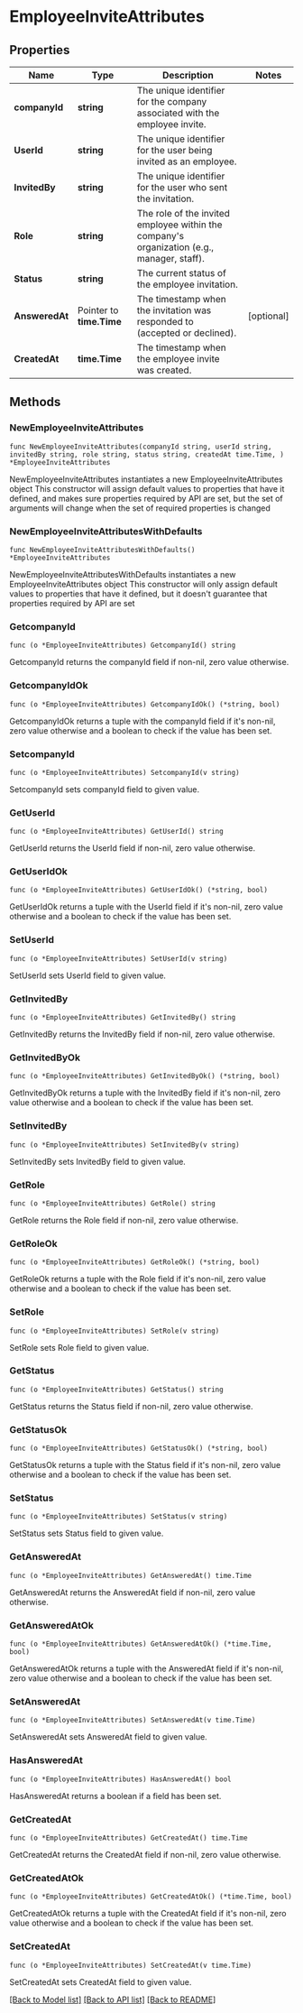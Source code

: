 # EmployeeInviteAttributes

## Properties

Name | Type | Description | Notes
------------ | ------------- | ------------- | -------------
**companyId** | **string** | The unique identifier for the company associated with the employee invite. | 
**UserId** | **string** | The unique identifier for the user being invited as an employee. | 
**InvitedBy** | **string** | The unique identifier for the user who sent the invitation. | 
**Role** | **string** | The role of the invited employee within the company&#39;s organization (e.g., manager, staff). | 
**Status** | **string** | The current status of the employee invitation. | 
**AnsweredAt** | Pointer to **time.Time** | The timestamp when the invitation was responded to (accepted or declined). | [optional] 
**CreatedAt** | **time.Time** | The timestamp when the employee invite was created. | 

## Methods

### NewEmployeeInviteAttributes

`func NewEmployeeInviteAttributes(companyId string, userId string, invitedBy string, role string, status string, createdAt time.Time, ) *EmployeeInviteAttributes`

NewEmployeeInviteAttributes instantiates a new EmployeeInviteAttributes object
This constructor will assign default values to properties that have it defined,
and makes sure properties required by API are set, but the set of arguments
will change when the set of required properties is changed

### NewEmployeeInviteAttributesWithDefaults

`func NewEmployeeInviteAttributesWithDefaults() *EmployeeInviteAttributes`

NewEmployeeInviteAttributesWithDefaults instantiates a new EmployeeInviteAttributes object
This constructor will only assign default values to properties that have it defined,
but it doesn't guarantee that properties required by API are set

### GetcompanyId

`func (o *EmployeeInviteAttributes) GetcompanyId() string`

GetcompanyId returns the companyId field if non-nil, zero value otherwise.

### GetcompanyIdOk

`func (o *EmployeeInviteAttributes) GetcompanyIdOk() (*string, bool)`

GetcompanyIdOk returns a tuple with the companyId field if it's non-nil, zero value otherwise
and a boolean to check if the value has been set.

### SetcompanyId

`func (o *EmployeeInviteAttributes) SetcompanyId(v string)`

SetcompanyId sets companyId field to given value.


### GetUserId

`func (o *EmployeeInviteAttributes) GetUserId() string`

GetUserId returns the UserId field if non-nil, zero value otherwise.

### GetUserIdOk

`func (o *EmployeeInviteAttributes) GetUserIdOk() (*string, bool)`

GetUserIdOk returns a tuple with the UserId field if it's non-nil, zero value otherwise
and a boolean to check if the value has been set.

### SetUserId

`func (o *EmployeeInviteAttributes) SetUserId(v string)`

SetUserId sets UserId field to given value.


### GetInvitedBy

`func (o *EmployeeInviteAttributes) GetInvitedBy() string`

GetInvitedBy returns the InvitedBy field if non-nil, zero value otherwise.

### GetInvitedByOk

`func (o *EmployeeInviteAttributes) GetInvitedByOk() (*string, bool)`

GetInvitedByOk returns a tuple with the InvitedBy field if it's non-nil, zero value otherwise
and a boolean to check if the value has been set.

### SetInvitedBy

`func (o *EmployeeInviteAttributes) SetInvitedBy(v string)`

SetInvitedBy sets InvitedBy field to given value.


### GetRole

`func (o *EmployeeInviteAttributes) GetRole() string`

GetRole returns the Role field if non-nil, zero value otherwise.

### GetRoleOk

`func (o *EmployeeInviteAttributes) GetRoleOk() (*string, bool)`

GetRoleOk returns a tuple with the Role field if it's non-nil, zero value otherwise
and a boolean to check if the value has been set.

### SetRole

`func (o *EmployeeInviteAttributes) SetRole(v string)`

SetRole sets Role field to given value.


### GetStatus

`func (o *EmployeeInviteAttributes) GetStatus() string`

GetStatus returns the Status field if non-nil, zero value otherwise.

### GetStatusOk

`func (o *EmployeeInviteAttributes) GetStatusOk() (*string, bool)`

GetStatusOk returns a tuple with the Status field if it's non-nil, zero value otherwise
and a boolean to check if the value has been set.

### SetStatus

`func (o *EmployeeInviteAttributes) SetStatus(v string)`

SetStatus sets Status field to given value.


### GetAnsweredAt

`func (o *EmployeeInviteAttributes) GetAnsweredAt() time.Time`

GetAnsweredAt returns the AnsweredAt field if non-nil, zero value otherwise.

### GetAnsweredAtOk

`func (o *EmployeeInviteAttributes) GetAnsweredAtOk() (*time.Time, bool)`

GetAnsweredAtOk returns a tuple with the AnsweredAt field if it's non-nil, zero value otherwise
and a boolean to check if the value has been set.

### SetAnsweredAt

`func (o *EmployeeInviteAttributes) SetAnsweredAt(v time.Time)`

SetAnsweredAt sets AnsweredAt field to given value.

### HasAnsweredAt

`func (o *EmployeeInviteAttributes) HasAnsweredAt() bool`

HasAnsweredAt returns a boolean if a field has been set.

### GetCreatedAt

`func (o *EmployeeInviteAttributes) GetCreatedAt() time.Time`

GetCreatedAt returns the CreatedAt field if non-nil, zero value otherwise.

### GetCreatedAtOk

`func (o *EmployeeInviteAttributes) GetCreatedAtOk() (*time.Time, bool)`

GetCreatedAtOk returns a tuple with the CreatedAt field if it's non-nil, zero value otherwise
and a boolean to check if the value has been set.

### SetCreatedAt

`func (o *EmployeeInviteAttributes) SetCreatedAt(v time.Time)`

SetCreatedAt sets CreatedAt field to given value.



[[Back to Model list]](../README.md#documentation-for-models) [[Back to API list]](../README.md#documentation-for-api-endpoints) [[Back to README]](../README.md)


